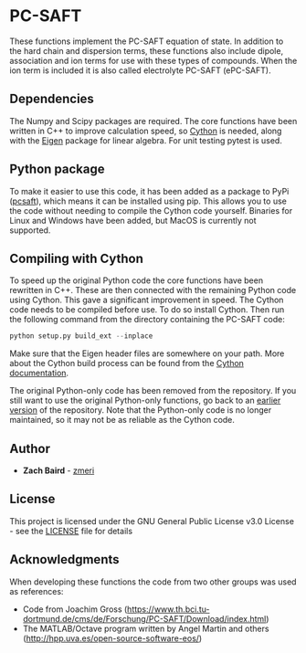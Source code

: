# PC-SAFT

These functions implement the PC-SAFT equation of state. In addition to the hard chain and dispersion terms, these functions also include dipole, association and ion terms for use with these types of compounds. When the ion term is included it is also called electrolyte PC-SAFT (ePC-SAFT).

## Dependencies

The Numpy and Scipy packages are required. The core functions have been written in C++ to improve calculation speed, so [Cython](http://cython.org/) is needed, along with the [Eigen](https://github.com/eigenteam/eigen-git-mirror) package for linear algebra. For unit testing pytest is used.

## Python package

To make it easier to use this code, it has been added as a package to PyPi ([pcsaft](https://pypi.org/project/pcsaft/)), which means it can be installed using pip. This allows you to use the code without needing to compile the Cython code yourself. Binaries for Linux and Windows have been added, but MacOS is currently not supported.

## Compiling with Cython

To speed up the original Python code the core functions have been rewritten in C++. These are then connected with the remaining Python code using Cython. This gave a significant improvement in speed. The Cython code needs to be compiled before use. To do so install Cython. Then run the following command from the directory containing the PC-SAFT code:

```python
python setup.py build_ext --inplace
```

Make sure that the Eigen header files are somewhere on your path. More about the Cython build process can be found from the [Cython documentation](http://docs.cython.org/en/latest/src/quickstart/build.html).

The original Python-only code has been removed from the repository. If you still want to use the original Python-only functions, go back to an [earlier version](https://github.com/zmeri/PC-SAFT/tree/b43bf568c4dc1907316422d5c3f7b809e9725848) of the repository. Note that the Python-only code is no longer maintained, so it may not be as reliable as the Cython code.

## Author

* **Zach Baird** - [zmeri](https://github.com/zmeri)

## License

This project is licensed under the GNU General Public License v3.0 License - see the [LICENSE](LICENSE) file for details

## Acknowledgments

When developing these functions the code from two other groups was used as references:
* Code from Joachim Gross (https://www.th.bci.tu-dortmund.de/cms/de/Forschung/PC-SAFT/Download/index.html)
* The MATLAB/Octave program written by Angel Martin and others (http://hpp.uva.es/open-source-software-eos/)
